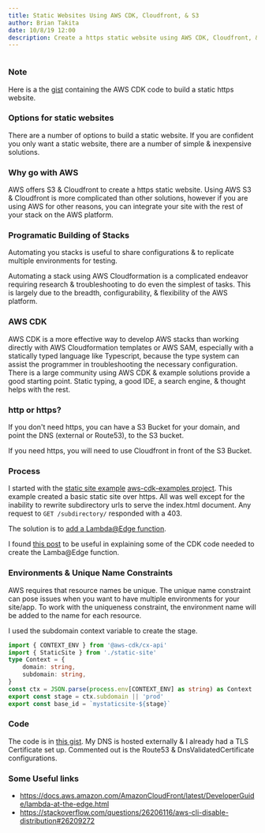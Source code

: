 ```yaml
---
title: Static Websites Using AWS CDK, Cloudfront, & S3
author: Brian Takita
date: 10/8/19 12:00
description: Create a https static website using AWS CDK, Cloudfront, & S3
---
```


```js exec frontmatter
```

### Note

Here is a the [gist](https://gist.github.com/btakita/2572df4fae440dc065eb888f53316bdd)
    containing the AWS CDK code to build a static https website.

### Options for static websites

There are a number of options to build a static website.
If you are confident you only want a static website,
    there are a number of simple & inexpensive solutions. 

### Why go with AWS

AWS offers S3 & Cloudfront to create a https static website.
Using AWS S3 & Cloudfront is more complicated than other solutions,
    however if you are using AWS for other reasons,
    you can integrate your site with the rest of your stack on
    the AWS platform.

### Programatic Building of Stacks

Automating you stacks is useful to share configurations & to replicate
    multiple environments for testing.

Automating a stack using AWS Cloudformation is a complicated endeavor
    requiring research & troubleshooting to do even the simplest of
    tasks.
This is largely due to the breadth, configurability, & flexibility
    of the AWS platform.

### AWS CDK

AWS CDK is a more effective way to develop AWS stacks than working
    directly with AWS Cloudformation templates or AWS SAM,
    especially with a statically typed language like Typescript,
    because the type system can assist the programmer in
    troubleshooting the necessary configuration.
There is a large community using AWS CDK & example solutions
    provide a good starting point.
Static typing, a good IDE, a search engine, & thought helps with the rest.

### http or https?

If you don't need https, you can have a S3 Bucket for your domain,
    and point the DNS (external or Route53), to the S3 bucket.

If you need https, you will need to use Cloudfront in front of the
    S3 Bucket.

### Process

I started with the [static site example](https://github.com/aws-samples/aws-cdk-examples/tree/master/typescript/static-site/)
    [aws-cdk-examples project](https://github.com/aws-samples/aws-cdk-examples).
This example created a basic static site over https.
All was well except for the inability to rewrite subdirectory urls to
    serve the index.html document.
Any request to `GET /subdirectory/` responded with a 403.

The solution is to
    [add a Lambda@Edge function](https://aws.amazon.com/blogs/networking-and-content-delivery/implementing-default-directory-indexes-in-amazon-s3-backed-amazon-cloudfront-origins-using-lambdaedge/).

I found [this post](https://lanwen.ru/posts/aws-cdk-edge-lambda/) to be
    useful in explaining some of the CDK code needed to create the Lamba@Edge function.

### Environments & Unique Name Constraints

AWS requires that resource names be unique.
The unique name constraint can pose issues when you want to have
    multiple environments for your site/app.
To work with the uniqueness constraint, the environment name will be
    added to the name for each resource.

I used the subdomain context variable to create the stage.

```ts
import { CONTEXT_ENV } from '@aws-cdk/cx-api'
import { StaticSite } from './static-site'
type Context = {
	domain: string,
	subdomain: string,
}
const ctx = JSON.parse(process.env[CONTEXT_ENV] as string) as Context
export const stage = ctx.subdomain || 'prod'
export const base_id = `mystaticsite-${stage}`
```

### Code

The code is in [this gist](https://gist.github.com/btakita/2572df4fae440dc065eb888f53316bdd).
My DNS is hosted externally & I already had a TLS Certificate set up.
Commented out is the Route53 & DnsValidatedCertificate configurations.

### Some Useful links

* https://docs.aws.amazon.com/AmazonCloudFront/latest/DeveloperGuide/lambda-at-the-edge.html
* https://stackoverflow.com/questions/26206116/aws-cli-disable-distribution#26209272
